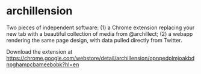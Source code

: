 # archillension
Two pieces of independent software: (1) a Chrome extension replacing your new tab with a beautiful collection of media from @archillect; (2) a webapp rendering the same page design, with data pulled directly from Twitter.

Download the extension at https://chrome.google.com/webstore/detail/archillension/opnpedplmjoakbdnpghampcbameebobk?hl=en
